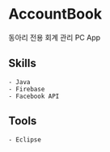 # AccountBook

동아리 전용 회계 관리 PC App

## Skills
    - Java
    - Firebase
    - Facebook API
    
## Tools
    - Eclipse
